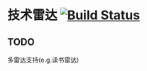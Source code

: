 # 技术雷达 [![Build Status](https://travis-ci.org/teddy-ma/technology-radar.svg?branch=master)](https://travis-ci.org/teddy-ma/technology-radar)

## TODO
多雷达支持(e.g.读书雷达)
